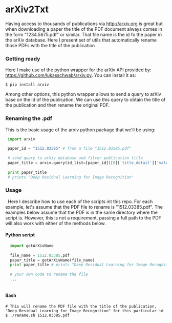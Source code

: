 # arXiv2Txt
Having access to thousands of publications via http://arxiv.org is great but when downloading a paper the title of the PDF document always comes in the form "1234.5675.pdf" or similar. That file name is the id fo the paper in the arXiv database. Here I present set of utils that automatically rename those PDFs with the title of the publication


### Getting ready 
   Here I make use of the python wrapper for the arXiv API provided by: https://github.com/lukasschwab/arxiv.py. You can install it as:
   
    $ pip install arxiv
    
   Among other options, this python wrapper allows to send a query to arXiv base on the id of the publication. We can use this query
   to obtain the title of the publication and then rename the original PDF.
   
   

### Renaming the .pdf

   This is the basic usage of the arxiv python package that we'll be using:
   
   ```python
    import arxiv
    
    paper_id = "1512.03385" # from a file "1512.03385.pdf"
    
    # send query to arXiv database and filter publication title
    paper_title = arxiv.query(id_list=[paper_id])[0]['title_detail']['value']
    
    print paper_title 
    # prints "Deep Residual Learning for Image Recognition"
   ```
   
### Usage

   Here I describe how to use each of the scripts int this repo. For each example, let's assume that the PDF file to rename is "1512.03385.pdf". The examples below assume that the PDF is in the same directory where the script is. However, this is not a requirement, passing a full path to the PDF will also work with either of the methods below.
   
 #### Python script
 
   ```python
     import getArXivName
     
     file_name = 1512.03385.pdf
     paper_title = getArXivName(file_name) 
     print paper_title # prints "Deep Residual Learning for Image Recognition"
     
     # your own code to rename the file
     ...
     
   ```

 #### Bash
 
    # This will rename the PDF file with the title of the publication, "Deep Residual Learning for Image Recognition" for this particular id
    $ ./rename.sh 1512.03385.pdf


